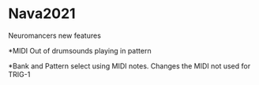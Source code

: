 # Nava2021
Neuromancers new features

*MIDI Out of drumsounds playing in  pattern

*Bank and Pattern select using MIDI notes.
 Changes the MIDI not used for TRIG-1
